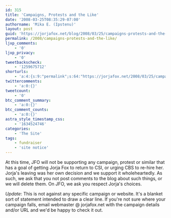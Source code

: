 ```yaml
---
id: 315
title: 'Campaigns, Protests and the Like'
date: '2008-03-25T08:35:29-07:00'
authorname: 'Mika E. (Ipstenu)'
layout: post
guid: 'https://jorjafox.net/blog/2008/03/25/campaigns-protests-and-the-like/'
permalink: /2008/campaigns-protests-and-the-like/
ljxp_comments:
    - '0'
ljxp_privacy:
    - '0'
tweetbackscheck:
    - '1259675712'
shorturls:
    - 'a:4:{s:9:"permalink";s:64:"https://jorjafox.net/2008/03/25/campaigns-protests-and-the-like/";s:7:"tinyurl";s:25:"http://tinyurl.com/mfku3n";s:4:"isgd";s:18:"http://is.gd/534Sx";s:5:"bitly";s:20:"http://bit.ly/8GwntZ";}'
twittercomments:
    - 'a:0:{}'
tweetcount:
    - '0'
btc_comment_summary:
    - 'a:0:{}'
btc_comment_counts:
    - 'a:0:{}'
astra_style_timestamp_css:
    - '1634524746'
categories:
    - 'The Site'
tags:
    - fundraiser
    - 'site notice'
---
```


At this time, JFO will not be supporting any campaign, protest or similar that has a goal of getting Jorja Fox to return to CSI, or urging CBS to re-hire her.  Jorja's leaving was her own decision and we support it wholeheartedly.  As such, we ask that you not post comments to the blog about such things, or we will delete them.  On JFO, we ask you respect Jorja's choices.

<i>Update</i>: This is not against any specific campaign or website.  It's a blanket sort of statement intended to draw a clear line. If you're not sure where your campaign falls, email webmaster @ jorjafox.net with the campaign details and/or URL and we'd be happy to check it out.

